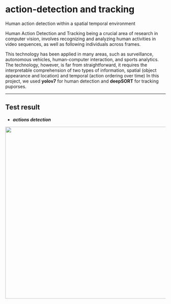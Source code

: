 # action-detection and tracking
Human action detection within a spatial temporal environment

Human Action Detection and Tracking being a crucial area of research in computer vision, involves recognizing and analyzing human activities in video sequences, as well as following individuals across frames.

This technology has been applied in many areas, such as surveillance, autonomous vehicles, human-computer interaction, and sports analytics. 
The technology, however, is far from straightforward, it requires the interpretable comprehension of two types of information, spatial (object appearance and location) and temporal (action ordering over time)
In this project, we used **yolov7** for human detection and **deepSORT** for tracking puporses.

------
## Test result
 - ***actions detection***

<p align="center">
    <img src="https://github.com/dvskabangira/Human-action-detection-and-tracking/blob/main/det2.gif", width="540">
    
